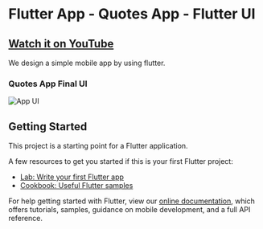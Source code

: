 # Flutter App - Quotes App - Flutter UI

## [Watch it on YouTube](https://youtu.be/QGUNF9vnJHo)

We design a simple mobile app by using flutter.

### Quotes App Final UI

![App UI](https://github.com/ravi84184/flutter_quote/blob/master/ss.png)



## Getting Started

This project is a starting point for a Flutter application.

A few resources to get you started if this is your first Flutter project:

- [Lab: Write your first Flutter app](https://flutter.dev/docs/get-started/codelab)
- [Cookbook: Useful Flutter samples](https://flutter.dev/docs/cookbook)

For help getting started with Flutter, view our
[online documentation](https://flutter.dev/docs), which offers tutorials,
samples, guidance on mobile development, and a full API reference.
